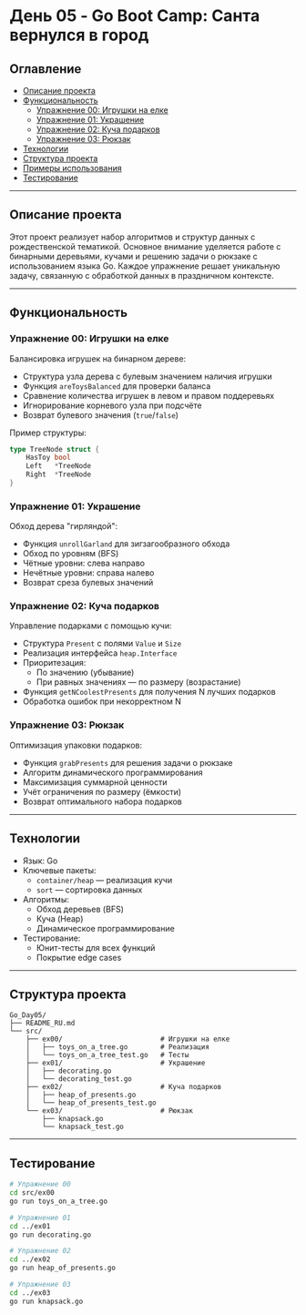 # День 05 - Go Boot Camp: Санта вернулся в город

## Оглавление
- [Описание проекта](#описание-проекта)
- [Функциональность](#функциональность)
  - [Упражнение 00: Игрушки на елке](#упражнение-00-игрушки-на-елке)
  - [Упражнение 01: Украшение](#упражнение-01-украшение)
  - [Упражнение 02: Куча подарков](#упражнение-02-куча-подарков)
  - [Упражнение 03: Рюкзак](#упражнение-03-рюкзак)
- [Технологии](#технологии)
- [Структура проекта](#структура-проекта)
- [Примеры использования](#примеры-использования)
- [Тестирование](#тестирование)

---

## Описание проекта
Этот проект реализует набор алгоритмов и структур данных с рождественской тематикой. Основное внимание уделяется работе с бинарными деревьями, кучами и решению задачи о рюкзаке с использованием языка Go. Каждое упражнение решает уникальную задачу, связанную с обработкой данных в праздничном контексте.

---

## Функциональность

### Упражнение 00: Игрушки на елке
Балансировка игрушек на бинарном дереве:

- Структура узла дерева с булевым значением наличия игрушки
- Функция `areToysBalanced` для проверки баланса
- Сравнение количества игрушек в левом и правом поддеревьях
- Игнорирование корневого узла при подсчёте
- Возврат булевого значения (`true`/`false`)

Пример структуры:
```go
type TreeNode struct {
    HasToy bool
    Left   *TreeNode
    Right  *TreeNode
}
```

### Упражнение 01: Украшение
Обход дерева "гирляндой":

- Функция `unrollGarland` для зигзагообразного обхода
- Обход по уровням (BFS)
- Чётные уровни: слева направо
- Нечётные уровни: справа налево
- Возврат среза булевых значений

### Упражнение 02: Куча подарков
Управление подарками с помощью кучи:

- Структура `Present` с полями `Value` и `Size`
- Реализация интерфейса `heap.Interface`
- Приоритезация:
  - По значению (убывание)
  - При равных значениях — по размеру (возрастание)
- Функция `getNCoolestPresents` для получения N лучших подарков
- Обработка ошибок при некорректном N

### Упражнение 03: Рюкзак
Оптимизация упаковки подарков:

- Функция `grabPresents` для решения задачи о рюкзаке
- Алгоритм динамического программирования
- Максимизация суммарной ценности
- Учёт ограничения по размеру (ёмкости)
- Возврат оптимального набора подарков

---

## Технологии
- Язык: Go
- Ключевые пакеты:
  - `container/heap` — реализация кучи
  - `sort` — сортировка данных
- Алгоритмы:
  - Обход деревьев (BFS)
  - Куча (Heap)
  - Динамическое программирование
- Тестирование:
  - Юнит-тесты для всех функций
  - Покрытие edge cases

---

## Структура проекта
```
Go_Day05/
├── README_RU.md
└── src/
    ├── ex00/                        # Игрушки на елке
    │   ├── toys_on_a_tree.go        # Реализация
    │   └── toys_on_a_tree_test.go   # Тесты
    ├── ex01/                        # Украшение
    │   ├── decorating.go
    │   └── decorating_test.go
    ├── ex02/                        # Куча подарков
    │   ├── heap_of_presents.go
    │   └── heap_of_presents_test.go
    └── ex03/                        # Рюкзак
        ├── knapsack.go
        └── knapsack_test.go
```

---

## Тестирование
```bash
# Упражнение 00
cd src/ex00
go run toys_on_a_tree.go

# Упражнение 01
cd ../ex01
go run decorating.go

# Упражнение 02
cd ../ex02
go run heap_of_presents.go

# Упражнение 03
cd ../ex03
go run knapsack.go
```
